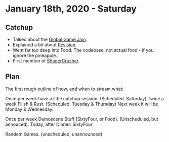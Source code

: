 ---
---

# January 18th, 2020 - Saturday


## Catchup

- Talked about the [Global Game Jam](https://globalgamejam.org/).
- Explained a bit about [Revision](https://2020.revision-party.net/).
- Went far too deep into Food. The codebase, not actual food - if you ignore the pineapple.
- First mention of [ShaderCrusher](https://github.com/AndreasOM/shader-crusher).

## Plan

The first rough outline of how, and when to stream what:

Once per week have a little catchup session. (Scheduled. Saturday)
Twice a week Fiiish & Rust. (Scheduled. Tuesday & Thursday)
Next week it will be Monday & Wednesday.

Once per week Demoscene Stuff (SixtyFour, or Food). (Unscheduled, but annouced).
Today, after Dinner: SixtyFour

Random Games. (unscheduled, unannounced)

